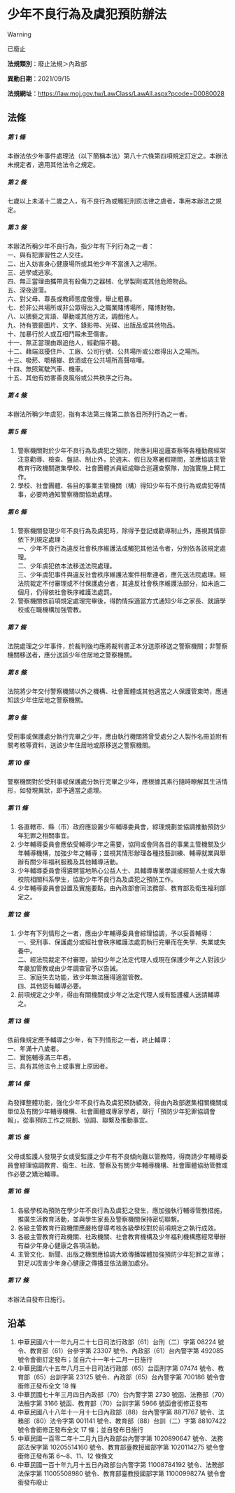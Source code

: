 # 少年不良行為及虞犯預防辦法
> [!WARNING]
> 已廢止

**法規類別**：廢止法規＞內政部

**異動日期**：2021/09/15  

**法規網址**：https://law.moj.gov.tw/LawClass/LawAll.aspx?pcode=D0080028



## 法條
##### 第 1 條
本辦法依少年事件處理法（以下簡稱本法）第八十六條第四項規定訂定之。本辦法未規定者，適用其他法令之規定。

##### 第 2 條
七歲以上未滿十二歲之人，有不良行為或觸犯刑罰法律之虞者，準用本辦法之規定。

##### 第 3 條
本辦法所稱少年不良行為，指少年有下列行為之一者：  
一、與有犯罪習性之人交往。  
二、出入妨害身心健康場所或其他少年不當進入之場所。  
三、逃學或逃家。  
四、無正當理由攜帶具有殺傷力之器械、化學製劑或其他危險物品。  
五、深夜遊蕩。  
六、對父母、尊長或教師態度傲慢，舉止粗暴。  
七、於非公共場所或非公眾得出入之職業賭博場所，賭博財物。  
八、以猥褻之言語、舉動或其他方法，調戲他人。  
九、持有猥褻圖片、文字、錄影帶、光碟、出版品或其他物品。  
十、加暴行於人或互相鬥毆未至傷害。  
十一、無正當理由跟追他人，經勸阻不聽。  
十二、藉端滋擾住戶、工廠、公司行號、公共場所或公眾得出入之場所。  
十三、吸菸、嚼檳榔、飲酒或在公共場所高聲喧嘩。  
十四、無照駕駛汽車、機車。  
十五、其他有妨害善良風俗或公共秩序之行為。

##### 第 4 條
本辦法所稱少年虞犯，指有本法第三條第二款各目所列行為之一者。

##### 第 5 條
1. 警察機關對於少年不良行為及虞犯之預防，除應利用巡邏查察等各種勤務經常注意勸導、檢查、盤詰、制止外，於週末、假日及寒暑假期間，並應協調主管教育行政機關邀集學校、社會團體派員組成聯合巡邏查察隊，加強實施上開工作。
1. 學校、社會團體、各目的事業主管機關（構）得知少年有不良行為或虞犯等情事，必要時通知警察機關協助處理。

##### 第 6 條
1. 警察機關發現少年不良行為及虞犯時，除得予登記或勸導制止外，應視其情節依下列規定處理：  
一、少年不良行為違反社會秩序維護法或觸犯其他法令者，分別依各該規定處理。  
二、少年虞犯依本法移送法院處理。  
三、少年虞犯事件與違反社會秩序維護法案件相牽連者，應先送法院處理。經法院裁定不付審理或不付保護處分者，其違反社會秩序維護法部分，如未逾二個月，仍得依社會秩序維護法處罰。
1. 警察機關依前項規定處理完畢後，得酌情採適當方式通知少年之家長、就讀學校或在職機構加強管教。

##### 第 7 條
法院處理之少年事件，於裁判後均應將裁判書正本分送原移送之警察機關；非警察機關移送者，應分送該少年住居地之警察機關。

##### 第 8 條
法院將少年交付警察機關以外之機構、社會團體或其他適當之人保護管束時，應通知該少年住居地之警察機關。

##### 第 9 條
受刑事或保護處分執行完畢之少年，應由執行機關將曾受處分之人製作名冊並附有關考核等資料，送該少年住居地或原移送之警察機關。

##### 第 10 條
警察機關對於受刑事或保護處分執行完畢之少年，應根據其素行隨時瞭解其生活情形，如發現異狀，即予適當之處理。

##### 第 11 條
1. 各直轄市、縣（市）政府應設置少年輔導委員會，綜理規劃並協調推動預防少年犯罪之相關事宜。
1. 少年輔導委員會應依受輔導少年之需要，協同或會同各目的事業主管機關及少年輔導機構，加強少年之輔導；並視其情形辦理各種技藝訓練、輔導就業與舉辦有關少年福利服務及其他輔導活動。
1. 少年輔導委員會得遴聘當地熱心公益人士、具輔導專業學識或經驗人士或大專校院相關科系學生，協助少年不良行為及虞犯之預防工作。
1. 少年輔導委員會設置及實施要點，由內政部會同法務部、教育部及衛生福利部定之。

##### 第 12 條
1. 少年有下列情形之一者，應由少年輔導委員會綜理協調，予以妥善輔導：  
一、受刑事、保護處分或經社會秩序維護法處罰執行完畢而在失學、失業或失養中。  
二、經法院裁定不付審理，諭知少年之法定代理人或現在保護少年之人對該少年嚴加管教或由少年調查官予以告誡。  
三、家庭失去功能，致少年無法獲得適當管教。  
四、其他認有輔導必要。
1. 前項規定之少年，得由有關機關或少年之法定代理人或有監護權人送請輔導之。

##### 第 13 條
依前條規定應予輔導之少年，有下列情形之一者，終止輔導：  
一、年滿十八歲者。  
二、實施輔導滿三年者。  
三、具有其他法令上或事實上原因者。

##### 第 14 條
為發揮整體功能，強化少年不良行為及虞犯預防績效，得由內政部邀集相關機關或單位及有關少年輔導機構、社會團體或專家學者，舉行「預防少年犯罪協調會報」，從事預防工作之規劃、協調、聯繫及推動事宜。

##### 第 15 條
父母或監護人發現子女或受監護之少年有不良傾向難以管教時，得商請少年輔導委員會綜理協調教育、衛生、社政、警察及有關少年輔導機構、社會團體協助管教或作必要之矯治輔導。

##### 第 16 條
1. 各級學校為預防在學少年不良行為及虞犯之發生，應加強執行輔導管教措施，推廣生活教育活動，並與學生家長及警察機關保持密切聯繫。
1. 各級主管教育行政機關應嚴格督導考核各級學校對於前項規定之執行成效。
1. 各級主管教育行政機關、社政機關、社會教育機構及少年福利機構應經常舉辦有益少年身心健康之各項活動。
1. 主管文化、新聞、出版之機關應協調大眾傳播媒體加強預防少年犯罪之宣導；對足以戕害少年身心健康之傳播並依法嚴加處分。

##### 第 17 條
本辦法自發布日施行。

## 沿革
1. 中華民國六十一年九月二十七日司法行政部（61）台刑（二）字第 08224  號令、教育部（61）台參字第 23307  號令、內政部（61）台內警字第 492085  號令會銜訂定發布；並自六十一年十二月一日施行
1. 中華民國六十五年八月三十日司法行政部（65）台函刑字第 07474  號令、教育部（65）台訓字第 23125  號令、內政部（65）台內警字第 700186 號令會銜修正發布全文 18 條
1. 中華民國七十年三月四日內政部（70）台內警字第 2730 號函、法務部（70）法檢字第 3166 號函、教育部（70）台訓字第 5966 號函會銜修正發布
1. 中華民國八十八年十一月十七日內政部（88）台內警字第 8871767  號令、法務部（80）法令字第 001141 號令、教育部（88）台訓（二）字第 88107422 號令會銜修正發布全文 17 條；並自發布日施行
1. 中華民國一百零二年十二月九日內政部台內警字第 1020890647 號令、法務部法保字第 10205514160  號令、教育部臺教授國部字第 1020114275 號令會銜修正發布第 6～8、11、12 條條文
1. 中華民國一百十年九月十五日內政部台內警字第 11008784192  號令、法務部法保字第 11005508980  號令、教育部臺教授國部字第 1100099827A  號令會銜發布廢止

